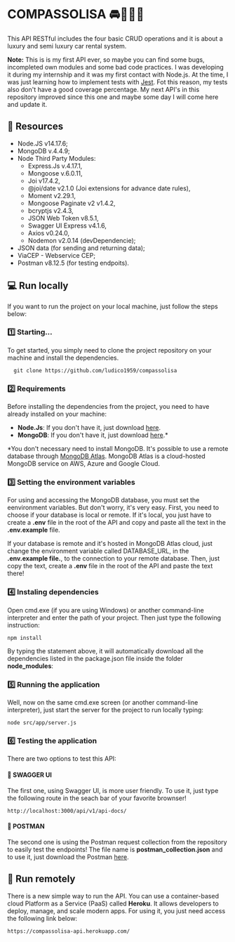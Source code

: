 # COMPASSOLISA 🚘🔑🙎‍♂️

This API RESTful includes the four basic CRUD operations and it is about a luxury and semi luxury car rental system. 

**Note:** This is is my first API ever, so maybe you can find some bugs, incompleted own modules and some bad code practices. 
I was developing it during my internship and it was my first contact with Node.js.
At the time, I was just learning how to implement tests with [Jest](https://www.npmjs.com/package/jest). 
Fot this reason, my tests also don't have a good coverage percentage. 
My next API's in this repository improved since this one and maybe some day I will come here and update it.

## 💾 Resources

- Node.JS v14.17.6;
- MongoDB v.4.4.9;
- Node Third Party Modules:
  - Express.Js v.4.17.1,
  - Mongoose v.6.0.11,
  - Joi v17.4.2,
  - @joi/date v2.1.0 (Joi extensions for advance date rules),
  - Moment v2.29.1,
  - Mongoose Paginate v2 v1.4.2,
  - bcryptjs v2.4.3,
  - JSON Web Token v8.5.1,
  - Swagger UI Express v4.1.6,
  - Axios v0.24.0,
  - Nodemon v2.0.14 (devDependencie); 
- JSON data (for sending and returning data);
- ViaCEP - Webservice CEP;
- Postman v8.12.5 (for testing endpoits).

## 💻 Run locally

If you want to run the project on your local machine, just follow the steps below:

### 1️⃣ Starting...

To get started, you simply need to clone the project repository on your machine and install the dependencies.

```
  git clone https://github.com/ludico1959/compassolisa
```

### 2️⃣ Requirements

Before installing the dependencies from the project, you need to have already installed on your machine:

* **Node.Js**: If you don't have it, just download [here](https://nodejs.org/en/download/).
* **MongoDB**: If you don't have it, just download [here](https://www.mongodb.com/try/download/community).*

*You don't necessary need to install MongoDB. It's possible to use a remote database through [MongoDB Atlas](https://www.mongodb.com/pt-br/cloud/atlas/register).
MongoDB Atlas is a cloud-hosted MongoDB service on AWS, Azure and Google Cloud. 


### 3️⃣ Setting the environment variables

For using and accessing the MongoDB database, you must set the eenvironment variables. But don't worry, it's very easy. First, you need to choose if your database is local or remote. If it's local, you just have to create a **.env** file in the root of the API and copy and paste all the text in the **.env.example** file.

If your database is remote and it's hosted in MongoDB Atlas cloud, just change the environment variable called DATABASE_URL, in the **.env.example file.**, to the connection to your remote database. Then, just copy the text, create a **.env** file in the root of the API and paste the text there!


### 4️⃣ Instaling dependencies

Open cmd.exe (if you are using Windows) or another command-line interpreter and enter the path of your project. Then just type the following instruction: 

```
npm install
```

By typing the statement above, it will automatically download all the dependencies listed in the package.json file inside the folder **node_modules**:


### 5️⃣ Running the application

Well, now on the same cmd.exe screen (or another command-line interpreter), just start the server for the project to run locally typing:

```
node src/app/server.js
```

### 6️⃣ Testing the application 
There are two options to test this API: 

#### 🎨 SWAGGER UI
The first one, using Swagger UI, is more user friendly. To use it, just type the following route in the seach bar of your favorite brownser!

```
http://localhost:3000/api/v1/api-docs/
```

#### 📮 POSTMAN
The second one is using the Postman request collection from the repository to easily test the endpoints!
The file name is **postman_collection.json** and to use it, just download the Postman [here](https://www.postman.com/downloads/).

## 📡 Run remotely

There is a new simple way to run the API. You can use a container-based cloud Platform as a Service (PaaS) called **Heroku**. It allows developers to deploy, manage, and scale modern apps. For using it, you just need access the following link below:

```
https://compassolisa-api.herokuapp.com/
```
